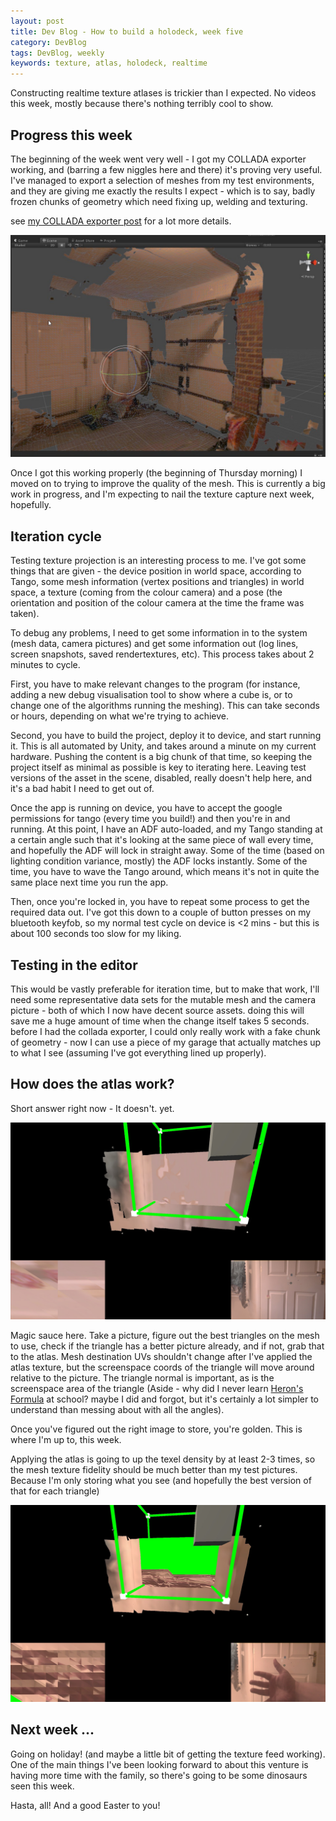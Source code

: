 ```yaml
---
layout: post
title: Dev Blog - How to build a holodeck, week five
category: DevBlog
tags: DevBlog, weekly
keywords: texture, atlas, holodeck, realtime
---
```


Constructing realtime texture atlases is trickier than I expected.
No videos this week, mostly because there's nothing terribly cool to show.

## Progress this week

The beginning of the week went very well - I got my COLLADA exporter working, and (barring a few
niggles here and there) it's proving very useful. I've managed to export a selection of meshes
from my test environments, and they are giving me exactly the results I expect - which is to say,
badly frozen chunks of geometry which need fixing up, welding and texturing.

see [my COLLADA exporter post](http://www.evryway.com/Export-Working/) for a lot more details.

![garage mesh](/assets/week5/garage_mesh.jpg)

Once I got this working properly (the beginning of Thursday morning) I moved on to trying to improve
the quality of the mesh. This is currently a big work in progress, and I'm expecting to nail
the texture capture next week, hopefully.

## Iteration cycle

Testing texture projection is an interesting process to me. I've got some things that are given - the
device position in world space, according to Tango, some mesh information (vertex positions and
triangles) in world space, a texture (coming from the colour camera) and a pose (the orientation
and position of the colour camera at the time the frame was taken).

To debug any problems, I need to get some information in to the system (mesh data, camera pictures)
and get some information out (log lines, screen snapshots, saved rendertextures, etc). This process
takes about 2 minutes to cycle. 

First, you have to make relevant changes to the program (for instance, adding a new debug visualisation
tool to show where a cube is, or to change one of the algorithms running the meshing). This can take
seconds or hours, depending on what we're trying to achieve.

Second, you have to build the project, deploy it to device, and start running it. This is all automated
by Unity, and takes around a minute on my current hardware. Pushing the content is a big chunk of that time,
so keeping the project itself as minimal as possible is key to iterating here. Leaving test versions of
the asset in the scene, disabled, really doesn't help here, and it's a bad habit I need to get out of.

Once the app is running on device, you have to accept the google permissions for tango (every time you build!)
and then you're in and running. At this point, I have an ADF auto-loaded, and my Tango standing at a certain
angle such that it's looking at the same piece of wall every time, and hopefully the ADF will lock in
straight away. Some of the time (based on lighting condition variance, mostly) the ADF locks instantly.
Some of the time, you have to wave the Tango around, which means it's not in quite the same place next time
you run the app.

Then, once you're locked in, you have to repeat some process to get the required data out. I've got this
down to a couple of button presses on my bluetooth keyfob, so my normal test cycle on device is <2 mins - but
this is about 100 seconds too slow for my liking.

## Testing in the editor

This would be vastly preferable for iteration time, but to make that work, I'll need
some representative data sets for the mutable mesh and the camera picture - both of which I now have
decent source assets. doing this will save me a huge amount of time when the change itself takes 5 seconds.
before I had the collada exporter, I could only really work with a fake chunk of geometry - now I can
use a piece of my garage that actually matches up to what I see (assuming I've got everything lined up
properly).

## How does the atlas work?

Short answer right now - It doesn't. yet.

![door atlas](/assets/week5/some_door.jpg)

Magic sauce here. Take a picture, figure out the best triangles on the mesh to use, check if the triangle
has a better picture already, and if not, grab that to the atlas. Mesh destination UVs shouldn't change
after I've applied the atlas texture, but the screenspace coords of the triangle will move around relative
to the picture. The triangle normal is important, as is the screenspace area of the triangle (Aside - why did I never
learn [Heron's Formula](https://en.wikipedia.org/wiki/Heron%27s_formula) at school? maybe I did and forgot,
but it's certainly a lot simpler to understand than messing about with all the angles).

Once you've figured out the right image to store, you're golden. This is where I'm up to, this week.

Applying the atlas is going to up the texel density by at least 2-3 times, so the mesh texture fidelity
should be much better than my test pictures. Because I'm only storing what you see (and hopefully the
best version of that for each triangle) 

![hand atlas](/assets/week5/some_hand.jpg)


## Next week ...

Going on holiday! (and maybe a little bit of getting the texture feed working). One of the main things
I've been looking forward to about this venture is having more time with the family, so there's going
to be some dinosaurs seen this week.


Hasta, all! And a good Easter to you!

